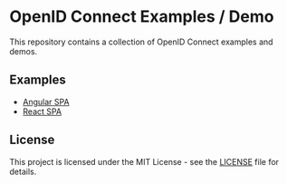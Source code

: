 # OpenID Connect Examples / Demo

This repository contains a collection of OpenID Connect examples and demos.

## Examples

- [Angular SPA](./examples/angular-spa/README.md)
- [React SPA](./examples/react-spa/README.md)

## License

This project is licensed under the MIT License - see the [LICENSE](./README.md) file for details.
